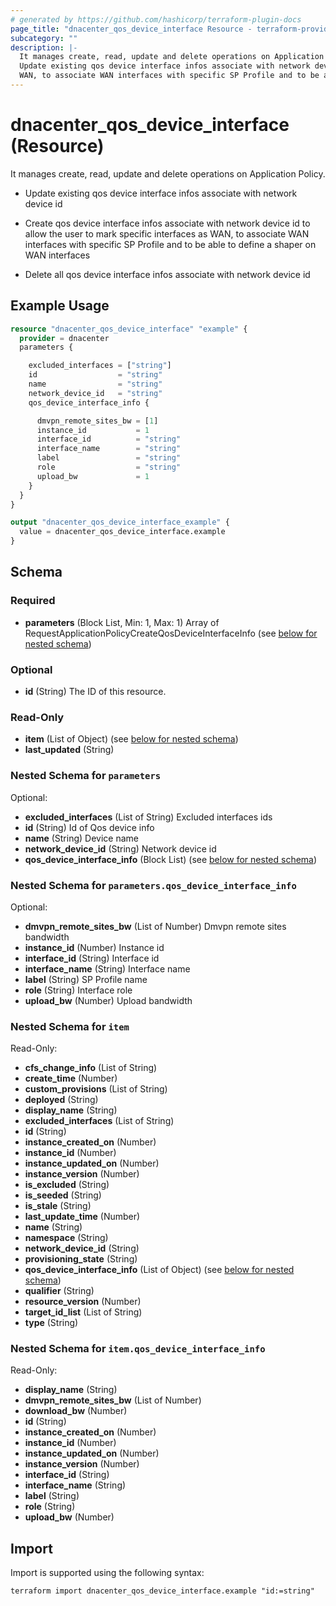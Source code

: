 ```yaml
---
# generated by https://github.com/hashicorp/terraform-plugin-docs
page_title: "dnacenter_qos_device_interface Resource - terraform-provider-dnacenter"
subcategory: ""
description: |-
  It manages create, read, update and delete operations on Application Policy.
  Update existing qos device interface infos associate with network device idCreate qos device interface infos associate with network device id to allow the user to mark specific interfaces as
  WAN, to associate WAN interfaces with specific SP Profile and to be able to define a shaper on WAN interfacesDelete all qos device interface infos associate with network device id
---
```


# dnacenter_qos_device_interface (Resource)

It manages create, read, update and delete operations on Application Policy.

- Update existing qos device interface infos associate with network device id

- Create qos device interface infos associate with network device id to allow the user to mark specific interfaces as
WAN, to associate WAN interfaces with specific SP Profile and to be able to define a shaper on WAN interfaces

- Delete all qos device interface infos associate with network device id

## Example Usage

```terraform
resource "dnacenter_qos_device_interface" "example" {
  provider = dnacenter
  parameters {

    excluded_interfaces = ["string"]
    id                  = "string"
    name                = "string"
    network_device_id   = "string"
    qos_device_interface_info {

      dmvpn_remote_sites_bw = [1]
      instance_id           = 1
      interface_id          = "string"
      interface_name        = "string"
      label                 = "string"
      role                  = "string"
      upload_bw             = 1
    }
  }
}

output "dnacenter_qos_device_interface_example" {
  value = dnacenter_qos_device_interface.example
}
```

<!-- schema generated by tfplugindocs -->
## Schema

### Required

- **parameters** (Block List, Min: 1, Max: 1) Array of RequestApplicationPolicyCreateQosDeviceInterfaceInfo (see [below for nested schema](#nestedblock--parameters))

### Optional

- **id** (String) The ID of this resource.

### Read-Only

- **item** (List of Object) (see [below for nested schema](#nestedatt--item))
- **last_updated** (String)

<a id="nestedblock--parameters"></a>
### Nested Schema for `parameters`

Optional:

- **excluded_interfaces** (List of String) Excluded interfaces ids
- **id** (String) Id of Qos device info
- **name** (String) Device name
- **network_device_id** (String) Network device id
- **qos_device_interface_info** (Block List) (see [below for nested schema](#nestedblock--parameters--qos_device_interface_info))

<a id="nestedblock--parameters--qos_device_interface_info"></a>
### Nested Schema for `parameters.qos_device_interface_info`

Optional:

- **dmvpn_remote_sites_bw** (List of Number) Dmvpn remote sites bandwidth
- **instance_id** (Number) Instance id
- **interface_id** (String) Interface id
- **interface_name** (String) Interface name
- **label** (String) SP Profile name
- **role** (String) Interface role
- **upload_bw** (Number) Upload bandwidth



<a id="nestedatt--item"></a>
### Nested Schema for `item`

Read-Only:

- **cfs_change_info** (List of String)
- **create_time** (Number)
- **custom_provisions** (List of String)
- **deployed** (String)
- **display_name** (String)
- **excluded_interfaces** (List of String)
- **id** (String)
- **instance_created_on** (Number)
- **instance_id** (Number)
- **instance_updated_on** (Number)
- **instance_version** (Number)
- **is_excluded** (String)
- **is_seeded** (String)
- **is_stale** (String)
- **last_update_time** (Number)
- **name** (String)
- **namespace** (String)
- **network_device_id** (String)
- **provisioning_state** (String)
- **qos_device_interface_info** (List of Object) (see [below for nested schema](#nestedobjatt--item--qos_device_interface_info))
- **qualifier** (String)
- **resource_version** (Number)
- **target_id_list** (List of String)
- **type** (String)

<a id="nestedobjatt--item--qos_device_interface_info"></a>
### Nested Schema for `item.qos_device_interface_info`

Read-Only:

- **display_name** (String)
- **dmvpn_remote_sites_bw** (List of Number)
- **download_bw** (Number)
- **id** (String)
- **instance_created_on** (Number)
- **instance_id** (Number)
- **instance_updated_on** (Number)
- **instance_version** (Number)
- **interface_id** (String)
- **interface_name** (String)
- **label** (String)
- **role** (String)
- **upload_bw** (Number)

## Import

Import is supported using the following syntax:

```shell
terraform import dnacenter_qos_device_interface.example "id:=string"
```
